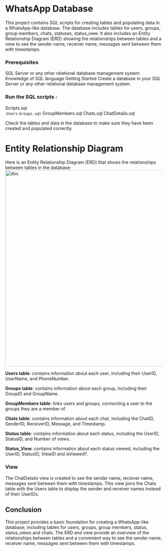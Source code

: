 # WhatsApp Database
This project contains SQL scripts for creating tables and populating data in a WhatsApp-like database. The database includes tables for users, groups, group members, chats, statuses, status_view. It also includes an Entity Relationship Diagram (ERD) showing the relationships between tables and a view to see the sender name, receiver name, messages sent between them with timestamps.

### Prerequisites
SQL Server or any other relational database management system
Knowledge of SQL language
Getting Started
Create a database in your SQL Server or any other relational database management system.

### Run the SQL scripts :
Scripts.sql  
.`Users`
`Groups.sql`
GroupMembers.sql
Chats.sql
ChatDetails.sql

Check the tables and data in the database to make sure they have been created and populated correctly.

# Entity Relationship Diagram
Here is an Entity Relationship Diagram (ERD) that shows the relationships between tables in the database:
<img width="625" alt="doc" src="https://user-images.githubusercontent.com/54138835/216763100-1d1db83f-1c7b-4f01-9c65-aac72488299a.PNG">


**Users table**: contains information about each user, including their UserID, UserName, and PhoneNumber.

**Groups table**: contains information about each group, including their GroupID and GroupName.

**GroupMembers table**: links users and groups, connecting a user to the groups they are a member of.

**Chats table**: contains information about each chat, including the ChatID, SenderID, ReceiverID, Message, and Timestamp.

**Status table**: contains information about each status, including the UserID, StatusID, and Number of views. 

**Status_View**: contains information about each status viewed, including the UserID, StatusID,   ViewID and isViewed?. 

### View
The ChatDetails view is created to see the sender name, receiver name, messages sent between them with timestamps. This view joins the Chats table with the Users table to display the sender and receiver names instead of their UserIDs.

## Conclusion
This project provides a basic foundation for creating a WhatsApp-like database, including tables for users, groups, group members, status, status_views and chats. The ERD and view provide an overview of the relationships between tables and a convenient way to see the sender name, receiver name, messages sent between them with timestamps.




